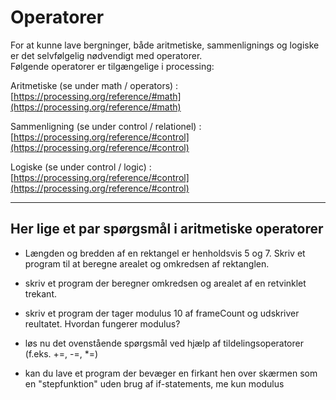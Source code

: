 # Operatorer 

For at kunne lave bergninger, både aritmetiske, sammenlignings og logiske er det selvfølgelig nødvendigt med operatorer.   
Følgende operatorer er tilgængelige i processing:

Aritmetiske (se under math / operators) :         
[https://processing.org/reference/#math](https://processing.org/reference/#math)    


Sammenligning (se under control / relationel) : 
[https://processing.org/reference/#control](https://processing.org/reference/#control)    


Logiske (se under control / logic) :    
[https://processing.org/reference/#control](https://processing.org/reference/#control)       


---------

## Her lige et par spørgsmål i aritmetiske operatorer

- Længden og bredden af en rektangel er henholdsvis 5 og 7. Skriv et program til at beregne arealet og omkredsen af ​​rektanglen.

- skriv et program der beregner omkredsen og arealet af en retvinklet trekant.

- skriv et program der tager modulus 10 af frameCount og udskriver reultatet. Hvordan fungerer modulus?

- løs nu det ovenstående spørgsmål ved hjælp af tildelingsoperatorer (f.eks. +=, -=, *=)

- kan du lave et program der bevæger en firkant hen over skærmen som en "stepfunktion" uden brug af if-statements, me kun modulus